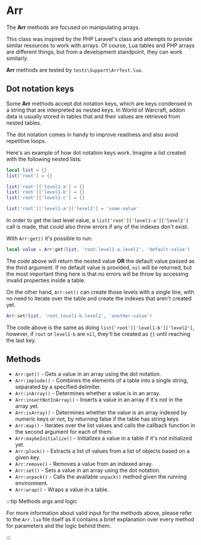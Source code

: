 # Arr

The **Arr** methods are focused on manipulating arrays.

This class was inspired by the PHP Laravel's class and attempts to provide
similar resources to work with arrays. Of course, Lua tables and PHP arrays
are different things, but from a development standpoint, they can work 
similarly.

**Arr** methods are tested by `tests\Support\ArrTest.lua`.

## Dot notation keys

Some **Arr** methods accept dot notation keys, which are keys condensed in 
a string that are interpreted as nested keys. In World of Warcraft, addon 
data is usually stored in tables that and their values are retrieved from 
nested tables.

The dot notation comes in handy to improve readness and also avoid 
repetitive loops.

Here's an example of how dot notation keys work. Imagine a list created 
with the following nested lists:

```lua
local list = {}
list['root'] = {}

list['root']['level1-a'] = {}
list['root']['level1-b'] = {}
list['root']['level1-c'] = {}

list['root']['level1-a']['level2'] = 'some-value'
```

In order to get the last level value, a `list['root']['level1-a']['level2']`
call is made, that could also throw errors if any of the indexes don't 
exist.

With `Arr:get()` it's possible to run:

```lua
local value = Arr:get(list, 'root.level1-a.level2', 'default-value')
```

The code above will return the nested value **OR** the default value passed 
as the third argument. If no default value is provided, `nil` will be 
returned, but the most important thing here is that no errors will be throw
by accessing invalid properties inside a table.

On the other hand, `Arr:set()` can create those levels with a single line, 
with no need to iterate over the table and create the indexes that aren't
created yet.

```lua
Arr:set(list, 'root.level1-b.level2', 'another-value')
```

The code above is the same as doing `list['root']['level1-b']['level2']`,
however, if `root` or `level1-b` are `nil`, they'll be created as `{}` until
reaching the last key.

## Methods

* `Arr:get()` - Gets a value in an array using the dot notation.
* `Arr:implode()` - Combines the elements of a table into a single string,
separated by a specified delimiter.
* `Arr:inArray()` - Determines whether a value is in an array.
* `Arr:insertNotInArray()` - Inserts a value in an array if it's not in the 
array yet.
* `Arr:isArray()` - Determines whether the value is an array indexed by 
numeric keys or not, by returning false if the table has string keys
* `Arr:map()` - Iterates over the list values and calls the callback
function in the second argument for each of them.
* `Arr:maybeInitialize()` - Initializes a value in a table if it's not 
initialized yet.
* `Arr:pluck()` - Extracts a list of values from a list of objects based on 
a given key.
* `Arr:remove()` - Removes a value from an indexed array.
* `Arr:set()` - Sets a value in an array using the dot notation.
* `Arr:unpack()` - Calls the available `unpack()` method given the running 
environment.
* `Arr:wrap()` - Wraps a value in a table.

:::tip Methods args and logic

For more information about valid input for the methods above, please refer
to the `Arr.lua` file itself as it contains a brief explanation over every
method for parameters and the logic behind them.

:::